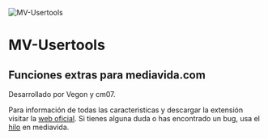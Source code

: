 ﻿![MV-Usertools](https://github.com/vegon/mvusertools/raw/master/logo.png)

# MV-Usertools #
## Funciones extras para mediavida.com ##


Desarrollado por Vegon y cm07.

Para información de todas las caracteristicas y descargar la extensión visitar la [web oficial](http://mvusertools.com). Si tienes alguna duda o has encontrado un bug, usa el [hilo](http://www.mediavida.com/foro/4/mv-usertools-413818) en mediavida.

